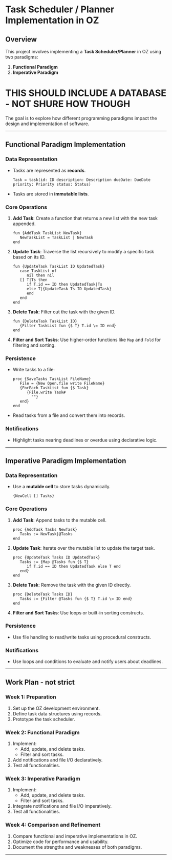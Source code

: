 
# Task Scheduler / Planner Implementation in OZ

## Overview

This project involves implementing a **Task Scheduler/Planner** in OZ using two paradigms:
1. **Functional Paradigm**
2. **Imperative Paradigm**

# THIS SHOULD INCLUDE A DATABASE - NOT SHURE HOW THOUGH #

The goal is to explore how different programming paradigms impact the design and implementation of software.

---

## Functional Paradigm Implementation

### Data Representation
- Tasks are represented as **records**.
  ```oz
  Task = task(id: ID description: Description dueDate: DueDate priority: Priority status: Status)
  ```
- Tasks are stored in **immutable lists**.

### Core Operations
1. **Add Task**: Create a function that returns a new list with the new task appended.
   ```oz
   fun {AddTask TaskList NewTask}
      NewTaskList = TaskList | NewTask
   end
   ```

2. **Update Task**: Traverse the list recursively to modify a specific task based on its ID.
   ```oz
   fun {UpdateTask TaskList ID UpdatedTask}
      case TaskList of
         nil then nil
      [] T|Ts then
         if T.id == ID then UpdatedTask|Ts
         else T|{UpdateTask Ts ID UpdatedTask}
         end
      end
   end
   ```

3. **Delete Task**: Filter out the task with the given ID.
   ```oz
   fun {DeleteTask TaskList ID}
      {Filter TaskList fun {$ T} T.id \= ID end}
   end
   ```

4. **Filter and Sort Tasks**: Use higher-order functions like `Map` and `Fold` for filtering and sorting.

### Persistence
- Write tasks to a file:
  ```oz
  proc {SaveTasks TaskList FileName}
     File = {New Open.file write FileName}
     {ForEach TaskList fun {$ Task} 
        {File.write Task#
          ""}
     end}
  end
  ```

- Read tasks from a file and convert them into records.

### Notifications
- Highlight tasks nearing deadlines or overdue using declarative logic.

---

## Imperative Paradigm Implementation

### Data Representation
- Use a **mutable cell** to store tasks dynamically.
  ```oz
  {NewCell [] Tasks}
  ```

### Core Operations
1. **Add Task**: Append tasks to the mutable cell.
   ```oz
   proc {AddTask Tasks NewTask}
      Tasks := NewTask|@Tasks
   end
   ```

2. **Update Task**: Iterate over the mutable list to update the target task.
   ```oz
   proc {UpdateTask Tasks ID UpdatedTask}
      Tasks := {Map @Tasks fun {$ T}
         if T.id == ID then UpdatedTask else T end
      end}
   end
   ```

3. **Delete Task**: Remove the task with the given ID directly.
   ```oz
   proc {DeleteTask Tasks ID}
      Tasks := {Filter @Tasks fun {$ T} T.id \= ID end}
   end
   ```

4. **Filter and Sort Tasks**: Use loops or built-in sorting constructs.

### Persistence
- Use file handling to read/write tasks using procedural constructs.

### Notifications
- Use loops and conditions to evaluate and notify users about deadlines.

---

## Work Plan - not strict

### Week 1: Preparation
1. Set up the OZ development environment.
2. Define task data structures using records.
3. Prototype the task scheduler.

### Week 2: Functional Paradigm
1. Implement:
   - Add, update, and delete tasks.
   - Filter and sort tasks.
2. Add notifications and file I/O declaratively.
3. Test all functionalities.

### Week 3: Imperative Paradigm
1. Implement:
   - Add, update, and delete tasks.
   - Filter and sort tasks.
2. Integrate notifications and file I/O imperatively.
3. Test all functionalities.

### Week 4: Comparison and Refinement
1. Compare functional and imperative implementations in OZ.
2. Optimize code for performance and usability.
3. Document the strengths and weaknesses of both paradigms.

---
